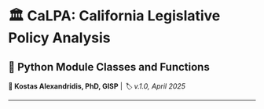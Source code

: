 # :classical_building: CaLPA: California Legislative Policy Analysis
## :open_file_folder: Python Module Classes and Functions

**:bust_in_silhouette: Kostas Alexandridis, PhD, GISP** | *:label: v.1.0, April 2025*

----


